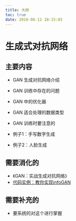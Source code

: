 ```yaml
---
title: 大纲
toc: true
date: 2018-06-12 10:15:03
---
```

# 生成式对抗网络


## 主要内容

- GAN 生成对抗网络介绍
- GAN 训练中存在的问题
- GAN 中的优化器
- GAN 适合处理的数据类型
- GAN 训练时要注意的

- 例子1：手写数字生成
- 例子2：人脸生成

## 需要消化的

- 《GAN：实战生成对抗网络》
- [代码实例：教你实现infoGAN](https://zhuanlan.zhihu.com/p/37153978)


## 需要补充的

- 要系统的对这个进行掌握
